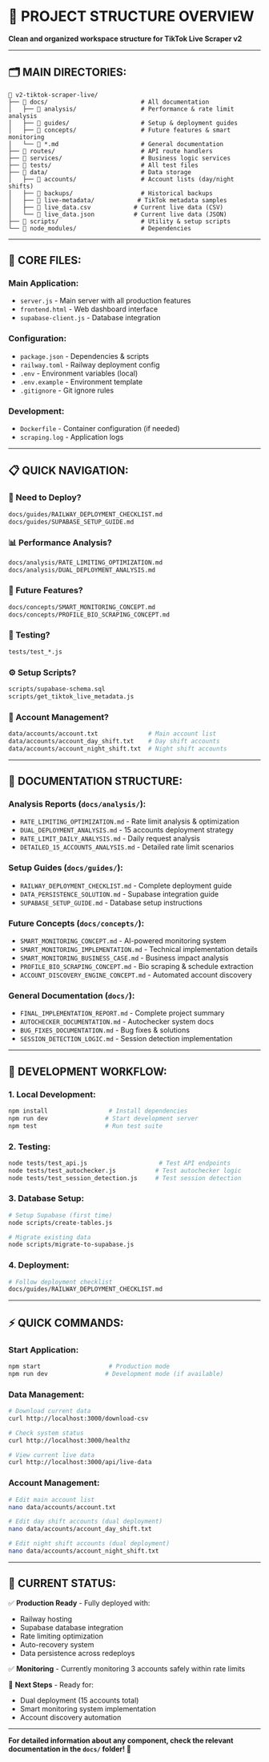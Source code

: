 # 📁 PROJECT STRUCTURE OVERVIEW

**Clean and organized workspace structure for TikTok Live Scraper v2**

---

## 🗂️ **MAIN DIRECTORIES:**

```
📁 v2-tiktok-scraper-live/
├── 📁 docs/                          # All documentation
│   ├── 📁 analysis/                  # Performance & rate limit analysis
│   ├── 📁 guides/                    # Setup & deployment guides
│   ├── 📁 concepts/                  # Future features & smart monitoring
│   └── 📄 *.md                       # General documentation
├── 📁 routes/                        # API route handlers
├── 📁 services/                      # Business logic services
├── 📁 tests/                         # All test files
├── 📁 data/                          # Data storage
│   ├── 📁 accounts/                  # Account lists (day/night shifts)
│   ├── 📁 backups/                   # Historical backups
│   ├── 📁 live-metadata/            # TikTok metadata samples
│   ├── 📄 live_data.csv            # Current live data (CSV)
│   └── 📄 live_data.json           # Current live data (JSON)
├── 📁 scripts/                       # Utility & setup scripts
└── 📁 node_modules/                  # Dependencies
```

---

## 🚀 **CORE FILES:**

### **Main Application:**
- `server.js` - Main server with all production features
- `frontend.html` - Web dashboard interface
- `supabase-client.js` - Database integration

### **Configuration:**
- `package.json` - Dependencies & scripts
- `railway.toml` - Railway deployment config
- `.env` - Environment variables (local)
- `.env.example` - Environment template
- `.gitignore` - Git ignore rules

### **Development:**
- `Dockerfile` - Container configuration (if needed)
- `scraping.log` - Application logs

---

## 📋 **QUICK NAVIGATION:**

### **🔧 Need to Deploy?**
```bash
docs/guides/RAILWAY_DEPLOYMENT_CHECKLIST.md
docs/guides/SUPABASE_SETUP_GUIDE.md
```

### **📊 Performance Analysis?**
```bash
docs/analysis/RATE_LIMITING_OPTIMIZATION.md
docs/analysis/DUAL_DEPLOYMENT_ANALYSIS.md
```

### **🚀 Future Features?**
```bash
docs/concepts/SMART_MONITORING_CONCEPT.md
docs/concepts/PROFILE_BIO_SCRAPING_CONCEPT.md
```

### **🧪 Testing?**
```bash
tests/test_*.js
```

### **⚙️ Setup Scripts?**
```bash
scripts/supabase-schema.sql
scripts/get_tiktok_live_metadata.js
```

### **📂 Account Management?**
```bash
data/accounts/account.txt              # Main account list
data/accounts/account_day_shift.txt    # Day shift accounts
data/accounts/account_night_shift.txt  # Night shift accounts
```

---

## 📖 **DOCUMENTATION STRUCTURE:**

### **Analysis Reports (`docs/analysis/`):**
- `RATE_LIMITING_OPTIMIZATION.md` - Rate limit analysis & optimization
- `DUAL_DEPLOYMENT_ANALYSIS.md` - 15 accounts deployment strategy
- `RATE_LIMIT_DAILY_ANALYSIS.md` - Daily request analysis
- `DETAILED_15_ACCOUNTS_ANALYSIS.md` - Detailed rate limit scenarios

### **Setup Guides (`docs/guides/`):**
- `RAILWAY_DEPLOYMENT_CHECKLIST.md` - Complete deployment guide
- `DATA_PERSISTENCE_SOLUTION.md` - Supabase integration guide
- `SUPABASE_SETUP_GUIDE.md` - Database setup instructions

### **Future Concepts (`docs/concepts/`):**
- `SMART_MONITORING_CONCEPT.md` - AI-powered monitoring system
- `SMART_MONITORING_IMPLEMENTATION.md` - Technical implementation details
- `SMART_MONITORING_BUSINESS_CASE.md` - Business impact analysis
- `PROFILE_BIO_SCRAPING_CONCEPT.md` - Bio scraping & schedule extraction
- `ACCOUNT_DISCOVERY_ENGINE_CONCEPT.md` - Automated account discovery

### **General Documentation (`docs/`):**
- `FINAL_IMPLEMENTATION_REPORT.md` - Complete project summary
- `AUTOCHECKER_DOCUMENTATION.md` - Autochecker system docs
- `BUG_FIXES_DOCUMENTATION.md` - Bug fixes & solutions
- `SESSION_DETECTION_LOGIC.md` - Session detection implementation

---

## 🔄 **DEVELOPMENT WORKFLOW:**

### **1. Local Development:**
```bash
npm install                 # Install dependencies
npm run dev                # Start development server
npm test                   # Run test suite
```

### **2. Testing:**
```bash
node tests/test_api.js                    # Test API endpoints
node tests/test_autochecker.js           # Test autochecker logic
node tests/test_session_detection.js     # Test session detection
```

### **3. Database Setup:**
```bash
# Setup Supabase (first time)
node scripts/create-tables.js

# Migrate existing data
node scripts/migrate-to-supabase.js
```

### **4. Deployment:**
```bash
# Follow deployment checklist
docs/guides/RAILWAY_DEPLOYMENT_CHECKLIST.md
```

---

## ⚡ **QUICK COMMANDS:**

### **Start Application:**
```bash
npm start                   # Production mode
npm run dev                # Development mode (if available)
```

### **Data Management:**
```bash
# Download current data
curl http://localhost:3000/download-csv

# Check system status
curl http://localhost:3000/healthz

# View current live data
curl http://localhost:3000/api/live-data
```

### **Account Management:**
```bash
# Edit main account list
nano data/accounts/account.txt

# Edit day shift accounts (dual deployment)
nano data/accounts/account_day_shift.txt

# Edit night shift accounts (dual deployment) 
nano data/accounts/account_night_shift.txt
```

---

## 🎯 **CURRENT STATUS:**

✅ **Production Ready** - Fully deployed with:
- Railway hosting
- Supabase database integration
- Rate limiting optimization
- Auto-recovery system
- Data persistence across redeploys

✅ **Monitoring** - Currently monitoring 3 accounts safely within rate limits

🔄 **Next Steps** - Ready for:
- Dual deployment (15 accounts total)
- Smart monitoring system implementation
- Account discovery automation

---

**For detailed information about any component, check the relevant documentation in the `docs/` folder! 📖**
